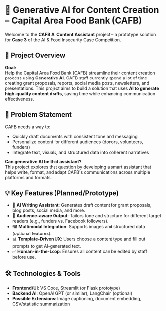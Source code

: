 # 🧠 Generative AI for Content Creation – Capital Area Food Bank (CAFB)

Welcome to the **CAFB AI Content Assistant** project – a prototype solution for **Case 3** of the AI & Food Insecurity Case Competition.

## 🧩 Project Overview

**Goal:**  
Help the Capital Area Food Bank (CAFB) streamline their content creation process using **Generative AI**. CAFB staff currently spend a lot of time creating grant proposals, reports, social media posts, newsletters, and presentations. This project aims to build a solution that uses **AI to generate high-quality content drafts**, saving time while enhancing communication effectiveness.

## 📌 Problem Statement

CAFB needs a way to:
- Quickly draft documents with consistent tone and messaging
- Personalize content for different audiences (donors, volunteers, funders)
- Integrate text, visuals, and structured data into coherent narratives

**Can generative AI be that assistant?**  
This project explores that question by developing a smart assistant that helps write, format, and adapt CAFB's communications across multiple platforms and formats.

## 💡 Key Features (Planned/Prototype)

- 📝 **AI Writing Assistant**: Generates draft content for grant proposals, blog posts, social media, and more.
- 🎯 **Audience-aware Output**: Tailors tone and structure for different target readers (e.g., funders vs. Facebook followers).
- 🖼️ **Multimodal Integration**: Supports images and structured data (optional features).
- 📊 **Template-Driven UX**: Users choose a content type and fill out prompts to get AI-generated text.
- ✅ **Human-in-the-Loop**: Ensures all content can be edited by staff before use.

## 🛠️ Technologies & Tools

- **Frontend/UI**: VS Code, Streamlit (or Flask prototype)
- **Backend AI**: OpenAI GPT (or similar), LangChain (optional)
- **Possible Extensions**: Image captioning, document embedding, CSV/statistic summarization
